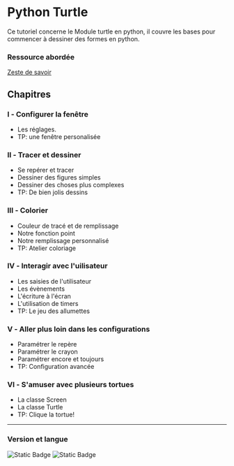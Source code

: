 # Python Turtle
Ce tutoriel concerne le Module turtle en python, il couvre les bases pour commencer à  dessiner des formes en python.
### Ressource abordée
[Zeste de savoir](https://zestedesavoir.com/tutoriels/944/a-la-decouverte-de-turtle/)
## Chapitres
### Ⅰ - Configurer la fenêtre
- Les réglages.
- TP: une fenêtre personalisée
### Ⅱ - Tracer et dessiner
- Se repérer et tracer
- Dessiner des figures simples
- Dessiner des choses plus complexes
- TP: De bien jolis dessins
### Ⅲ - Colorier
- Couleur de tracé et de remplissage
- Notre fonction point
- Notre remplissage personnalisé
- TP: Atelier coloriage
### Ⅳ - Interagir avec l'uilisateur
- Les saisies de l'utilisateur
- Les évènements
- L'écriture à l'écran
- L'utilisation de timers
- TP: Le jeu des allumettes
### Ⅴ - Aller plus loin dans les configurations
- Paramétrer le repère
- Paramétrer le crayon
- Paramétrer encore et toujours
- TP: Configuration avancée
### Ⅵ - S'amuser avec plusieurs tortues
- La classe Screen
- La classe Turtle
- TP: Clique la tortue!
<hr/>

### Version et langue

![Static Badge](https://img.shields.io/badge/python-3.12.1-yellow)
![Static Badge](https://img.shields.io/badge/langue-fr-blue)
